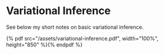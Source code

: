 # Variational Inference

See below my short notes on basic variational inference.

{% pdf src="/assets/variational-inference.pdf", width="100%", height="850" %}{% endpdf %}